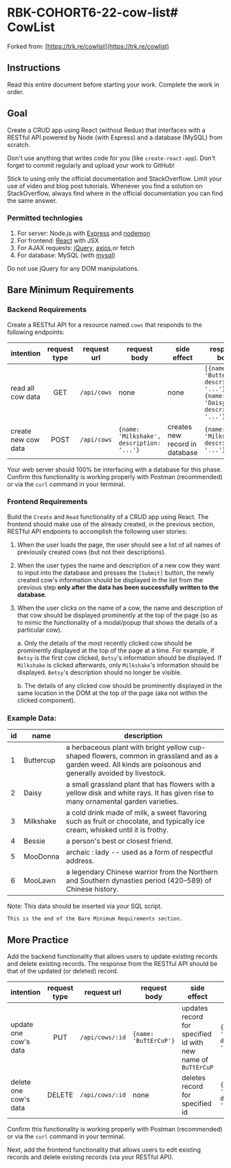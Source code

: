 # RBK-COHORT6-22-cow-list# CowList

Forked from:
[https://trk.re/cowlist](https://trk.re/cowlist)

## Instructions

Read this entire document before starting your work. Complete the work in order.

## Goal

Create a CRUD app using React (without Redux) that interfaces with a RESTful API powered by Node (with Express) and a database (MySQL) from scratch.

Don't use anything that writes code for you (like `create-react-app`). Don't forget to commit regularly and upload your work to GitHub!

Stick to using only the official documentation and StackOverflow. Limit your use of video and blog post tutorials. Whenever you find a solution on StackOverflow, always find where in the official documentation you can find the same answer.

### Permitted technlogies

1. For server: Node.js with [Express](https://www.npmjs.com/package/express) and [nodemon](https://www.npmjs.com/package/nodemon)
1. For frontend: [React](https://www.npmjs.com/package/react) with JSX
1. For AJAX requests: [jQuery](https://www.npmjs.com/package/jquery), [axios](https://www.npmjs.com/package/axios),or fetch
1. For database: MySQL (with [mysql](https://www.npmjs.com/package/mysql))

Do not use jQuery for any DOM manipulations.

## Bare Minimum Requirements

### Backend Requirements

Create a RESTful API for a resource named `cows` that responds to the following endpoints:

| intention           | request type | request url | request body                              | side effect                    | response body                                                                    |
| ------------------- | :----------: | ----------- | ----------------------------------------- | ------------------------------ | -------------------------------------------------------------------------------- |
| read all cow data   |     GET      | `/api/cows` | none                                      | none                           | `[{name: 'Buttercup', description: '...'}, {name: 'Daisy', description: '...'}]` |
| create new cow data |     POST     | `/api/cows` | `{name: 'Milkshake', description: '...'}` | creates new record in database | `{name: 'Milkshake', description: '...'}`                                        |

Your web server should 100% be interfacing with a database for this phase. Confirm this functionality is working properly with Postman (recommended) or via the `curl` command in your terminal.

### Frontend Requirements

Build the `Create` and `Read` functionality of a CRUD app using React. The frontend should make use of the already created, in the previous section, RESTful API endpoints to accomplish the following user stories:

1. When the user loads the page, the user should see a list of all names of previously created cows (but not their descriptions).

1. When the user types the name and description of a new cow they want to input into the database and presses the `[Submit]` button, the newly created cow's information should be displayed in the list from the previous step **only after the data has been successfully written to the database**.

1. When the user clicks on the name of a cow, the name and description of that cow should be displayed prominently at the top of the page (so as to mimic the functionality of a modal/popup that shows the details of a particular cow).

   a. Only the details of the most recently clicked cow should be prominently displayed at the top of the page at a time. For example, if `Betsy` is the first cow clicked, `Betsy`'s information should be displayed. If `Milkshake` is clicked afterwards, only `Milkshake`'s information should be displayed. `Betsy`'s description should no longer be visible.

   b. The details of any clicked cow should be prominently displayed in the same location in the DOM at the top of the page (aka not within the clicked component).

### Example Data:

| id  | name      | description                                                                                                                                                     |
| --- | --------- | --------------------------------------------------------------------------------------------------------------------------------------------------------------- |
| 1   | Buttercup | a herbaceous plant with bright yellow cup-shaped flowers, common in grassland and as a garden weed. All kinds are poisonous and generally avoided by livestock. |
| 2   | Daisy     | a small grassland plant that has flowers with a yellow disk and white rays. It has given rise to many ornamental garden varieties.                              |
| 3   | Milkshake | a cold drink made of milk, a sweet flavoring such as fruit or chocolate, and typically ice cream, whisked until it is frothy.                                   |
| 4   | Bessie    | a person's best or closest friend.                                                                                                                              |
| 5   | MooDonna  | archaic : lady -- used as a form of respectful address.                                                                                                         |
| 6   | MooLawn   | a legendary Chinese warrior from the Northern and Southern dynasties period (420–589) of Chinese history.                                                       |

Note: This data should be inserted via your SQL script.

```
This is the end of the Bare Minimum Requirements section.
```

## More Practice

Add the backend functionality that allows users to update existing records and delete existing records. The response from the RESTful API should be that of the updated (or deleted) record.

| intention             | request type | request url     | request body          | side effect                                                  | response body                             |
| --------------------- | :----------: | --------------- | --------------------- | ------------------------------------------------------------ | ----------------------------------------- |
| update one cow's data |     PUT      | `/api/cows/:id` | `{name: 'BuTtErCuP'}` | updates record for specified id with new name of `BuTtErCuP` | `{name: 'BuTtErCuP', description: '...'}` |
| delete one cow's data |    DELETE    | `/api/cows/:id` | none                  | deletes record for specified id                              | `{name: 'BuTtErCuP', description: '...'}` |

Confirm this functionality is working properly with Postman (recommended) or via the `curl` command in your terminal.

Next, add the frontend functionality that allows users to edit existing records and delete existing records (via your RESTful API).
